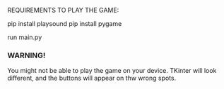 REQUIREMENTS TO PLAY THE GAME:


pip install playsound
pip install pygame 


run main.py
 
### WARNING! ###

You might not be able to play the game on your device.
TKinter will look different, and the buttons will appear on thw wrong spots.